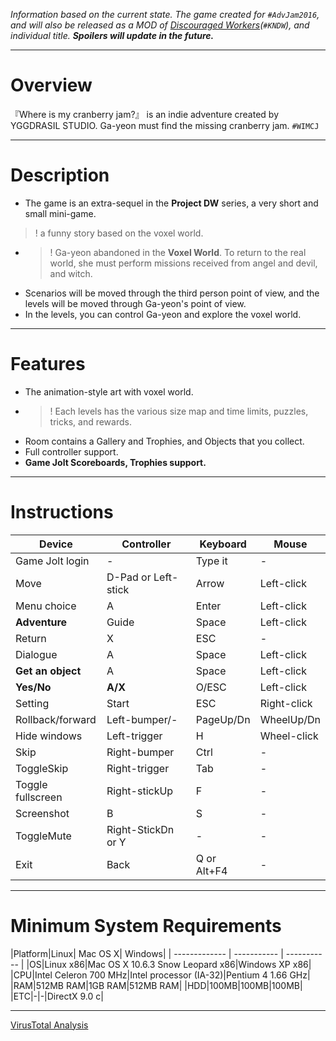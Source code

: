 _Information based on the current state. The game created for `#AdvJam2016`, and will also be released as a MOD of [Discouraged Workers](https://yggdrasil-studio.github.io/Discouraged-Workers/)(`#KNDW`), and individual title. **Spoilers will update in the future.**_
***
# Overview
『Where is my cranberry jam?』 is an indie adventure created by YGGDRASIL STUDIO. Ga-yeon must find the missing cranberry jam. `#WIMCJ`
***
# Description
* The game is an extra-sequel in the **Project DW** series, a very short and small mini-game.
>! a funny story based on the voxel world.
* >! Ga-yeon abandoned in the **Voxel World**. To return to the real world, she must perform missions received from angel and devil, and witch.
* Scenarios will be moved through the third person point of view, and the levels will be moved through Ga-yeon's point of view.
* In the levels, you can control Ga-yeon and explore the voxel world.

***
# Features
* The animation-style art with voxel world.
* >! Each levels has the various size map and time limits, puzzles, tricks, and rewards.
* Room contains a Gallery and Trophies, and Objects that you collect.
* Full controller support.
* **Game Jolt Scoreboards, Trophies support.**

***
# Instructions
|Device|Controller|Keyboard|Mouse|
| ------------- | ----------- | ----------- | ----------- |
|Game Jolt login|-|Type it|-|
|Move|D-Pad or Left-stick|Arrow|Left-click|
|Menu choice|A|Enter|Left-click|
|**Adventure**|Guide|Space|Left-click|
|Return|X|ESC|-|
|Dialogue|A|Space|Left-click|
|**Get an object**|A|Space|Left-click|
|**Yes/No**|**A/X**|O/ESC|Left-click|
|Setting|Start|ESC|Right-click|
|Rollback/forward|Left-bumper/-|PageUp/Dn|WheelUp/Dn|
|Hide windows|Left-trigger|H|Wheel-click|
|Skip|Right-bumper|Ctrl|-|
|ToggleSkip|Right-trigger|Tab|-|
|Toggle fullscreen|Right-stickUp|F|-|
|Screenshot|B|S|-|
|ToggleMute|Right-StickDn or Y|-|-|
|Exit|Back|Q or Alt+F4|-|
***
# Minimum System Requirements
|Platform|Linux| Mac OS X| Windows|
| ------------- | ----------- | ----------- |
|OS|Linux x86|Mac OS X 10.6.3 Snow Leopard x86|Windows XP x86|
|CPU|Intel Celeron 700 MHz|Intel processor (IA-32)|Pentium 4 1.66 GHz|
|RAM|512MB RAM|1GB RAM|512MB RAM|
|HDD|100MB|100MB|100MB|
|ETC|-|-|DirectX 9.0 c|
***
[VirusTotal Analysis](https://virustotal.com/en/file/06af300d022307eeedd9709890ce8ee532f153905ef6fe028419b3cf38d33480/analysis/1463713070/)